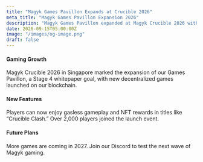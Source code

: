```yaml
---
title: "Magyk Games Pavillon Expands at Crucible 2026"
meta_title: "Magyk Games Pavillon Expansion 2026"
description: "Magyk Games Pavillon expanded at Magyk Crucible 2026 with new decentralized games."
date: 2026-09-15T05:00:00Z
image: "/images/og-image.png"
draft: false
---
```


#### Gaming Growth

Magyk Crucible 2026 in Singapore marked the expansion of our Games Pavillon, a Stage 4 whitepaper goal, with new decentralized games launched on our blockchain.

#### New Features

Players can now enjoy gasless gameplay and NFT rewards in titles like “Crucible Clash.” Over 2,000 players joined the launch event.

#### Future Plans

More games are coming in 2027. Join our Discord to test the next wave of Magyk gaming.
